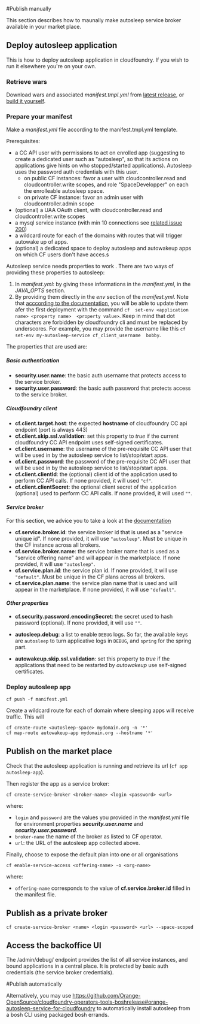#Publish manually

This section describes how to maunally make autosleep service broker available in your market place.

## Deploy autosleep application
This is how to deploy autosleep application in cloudfoundry. If you wish to run it elsewhere you're on your own.
### Retrieve wars
Download wars and associated _manifest.tmpl.yml_ from [latest release](https://github.com/Orange-OpenSource/autosleep/releases/), or [build it yourself](build.md).
### Prepare your manifest
Make a *manifest.yml* file according to the manifest.tmpl.yml template.

Prerequisites:

* a CC API user with permissions to act on enrolled app (suggesting to create a dedicated user such as "autosleep", so that its actions on applications give hints on who stopped/started applications). Autosleep uses the password auth credentials with this user.
   * on public CF instances: favor a user with cloudcontroller.read and cloudcontroller.write scopes, and role "SpaceDevelopper" on each the enrolleable autosleep space.
   * on private CF instance: favor an admin user with cloudcontroller.admin scope
* (optional) a UAA OAuth client, with cloudcontroller.read and cloudcontroller.write scopes
* a mysql service instance (with min 10 connections see [related issue 200](https://github.com/Orange-OpenSource/autosleep/issues/200))
* a wildcard route for each of the domains with routes that will trigger autowake up of apps.
* (optional) a dedicated space to deploy autosleep and autowakeup apps on which CF users don't have acces.s


Autosleep service needs properties to work . 
There are two ways of providing these properties to autosleep:

1. In _manifest.yml_: by giving these informations in the _manifest.yml_, in the _JAVA_OPTS_ section.
2. By providing them directly in  the _env_ section of the _manifest.yml_. Note that [acccording to the documentation](http://docs.cloudfoundry.org/devguide/deploy-apps/manifest.html#env-block), you will be able to update them afer the first deployment with the command `cf  set-env <application name> <property name>  <property value>`. Keep in mind that dot characters are forbidden by cloudfoundry cli and must be replaced by underscores. For example, you may provide the username like this `cf  set-env my-autosleep-service cf_client_username  bobby`.

The properties that are used are:

##### _Basic authentication_
- __security.user.name__: the basic auth username that protects access to the service broker.
- __security.user.password__: the basic auth password that protects access to the service broker.
##### _Cloudfoundry client_
- __cf.client.target.host__: the expected **hostname** of cloudfoundry CC api endpoint (port is always 443)
- __cf.client.skip.ssl.validation__: set this property to _true_ if the current cloudfoundry CC API endpoint uses self-signed certificates.
- __cf.client.username__: the username of the pre-requisite CC API user that will be used in by the autosleep service to list/stop/start apps.
- __cf.client.password__: the password of the pre-requisite CC API user that will be used in by the autosleep service to list/stop/start apps.
- __cf.client.clientId__: the (optional) client id of the application used to perform CC API calls. If none provided, it will used ```"cf"```.
- __cf.client.clientSecret__: the optional client secret of the application (optional) used to perform CC API calls. If none provided, it will used ```""```.
#### _Service broker_
For this section, we advice you to take a look at the [documentation](http://docs.cloudfoundry.org/services/api.html#catalog-mgmt)

- __cf.service.broker.id__: the service broker id that is used as a "service unique id". If none provided, it will use ```"autosleep"```. Must be unique in the CF instance across all brokers.
- __cf.service.broker.name__: the service broker name that is used as a "service offering name" and will appear in the marketplace. If none provided, it will use ```"autosleep"```.
- __cf.service.plan.id__: the service plan id. If none provided, it will use ```"default"```. Must be unique in the CF plans across all brokers.
- __cf.service.plan.name__: the service plan name that is used and will appear in the marketplace. If none provided, it will use ```"default"```.

#### _Other properties_
- __cf.security.password.encodingSecret__: the secret used to hash password (optional). If none provided, it will use ```""```.

- __autosleep.debug__: a list to enable `DEBUG` logs. So far, the available keys are `autosleep` to turn applicative logs in `DEBUG`, and `spring` for the spring part.
- __autowakeup.skip.ssl.validation__: set this property to _true_ if the applications that need to be restarted by _autowakeup_ use self-signed certificates.


### Deploy autosleep app

`
cf push -f manifest.yml
`    

Create a wildcard route for each of domain where sleeping apps will receive traffic. This will

```
cf create-route <autosleep-space> mydomain.org -n '*'
cf map-route autowakeup-app mydomain.org --hostname '*'
```

## Publish on the market place
Check that the autosleep application is running and retrieve its url (`cf app autosleep-app`). 

Then register the app as a service broker:

`cf create-service-broker <broker-name> <login <password> <url>`

where:

- `login` and `password` are the values you provided in the _manifest.yml_ file for environment properties ___security.user.name___ and ___security.user.password___.
- `broker-name` the name of the broker as listed to CF operator.
- `url`: the URL of the autosleep app collected above.

Finally, choose to expose the default plan into one or all organisations

`cf enable-service-access <offering-name> -o <org-name>`

where:
- `offering-name` corresponds to the value of __cf.service.broker.id__ filled in the manifest file.

## Publish as a private broker

`cf create-service-broker <name> <login <password> <url> --space-scoped`

## Access the backoffice UI

The /admin/debug/ endpoint provides the list of all service instances, and bound applications in a central place. It is protected by basic auth credentials (the service broker credentials). 


#Publish automatically

Alternatively, you may use https://github.com/Orange-OpenSource/cloudfoundry-operators-tools-boshrelease#orange-autosleep-service-for-cloudfoundry to automatically install autosleep from a bosh CLI using packaged bosh errands.
